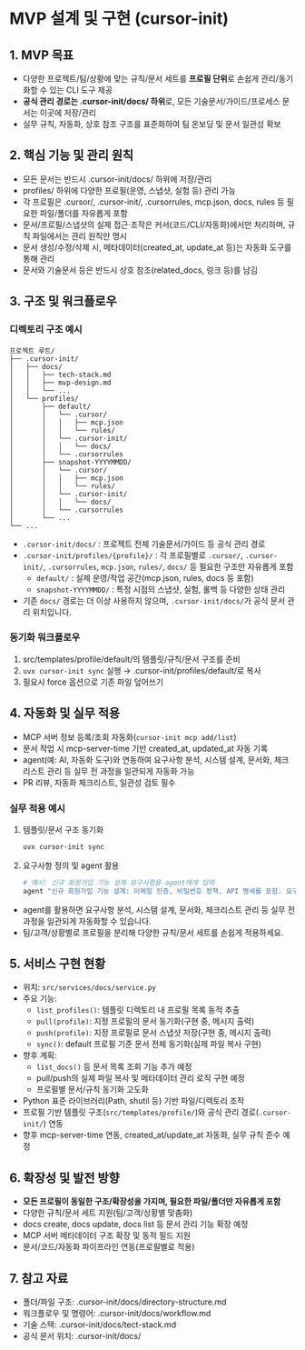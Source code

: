 # MVP 설계 및 구현 (cursor-init)

## 1. MVP 목표

- 다양한 프로젝트/팀/상황에 맞는 규칙/문서 세트를 **프로필 단위**로 손쉽게 관리/동기화할 수 있는 CLI 도구 제공
- **공식 관리 경로는 .cursor-init/docs/ 하위**로, 모든 기술문서/가이드/프로세스 문서는 이곳에 저장/관리
- 실무 규칙, 자동화, 상호 참조 구조를 표준화하여 팀 온보딩 및 문서 일관성 확보

## 2. 핵심 기능 및 관리 원칙

- 모든 문서는 반드시 .cursor-init/docs/ 하위에 저장/관리
- profiles/ 하위에 다양한 프로필(운영, 스냅샷, 실험 등) 관리 가능
- 각 프로필은 .cursor/, .cursor-init/, .cursorrules, mcp.json, docs, rules 등 필요한 파일/폴더를 자유롭게 포함
- 문서/프로필/스냅샷의 실제 접근·조작은 커서(코드/CLI/자동화)에서만 처리하며, 규칙 파일에서는 관리 원칙만 명시
- 문서 생성/수정/삭제 시, 메타데이터(created_at, update_at 등)는 자동화 도구를 통해 관리
- 문서와 기술문서 등은 반드시 상호 참조(related_docs, 링크 등)를 남김

## 3. 구조 및 워크플로우

### 디렉토리 구조 예시

```
프로젝트 루트/
├── .cursor-init/
│   ├── docs/
│   │   ├── tech-stack.md
│   │   ├── mvp-design.md
│   │   └── ...
│   └── profiles/
│       ├── default/
│       │   └── .cursor/
│       │   │   ├── mcp.json
│       │   │   └── rules/
│       │   └── .cursor-init/
│       │   │   └── docs/
│       │   └── .cursorrules
│       ├── snapshot-YYYYMMDD/
│       │   └── .cursor/
│       │   │   ├── mcp.json
│       │   │   └── rules/
│       │   └── .cursor-init/
│       │   │   └── docs/
│       │   └── .cursorrules
│       └── ...
└── ...
```

- `.cursor-init/docs/` : 프로젝트 전체 기술문서/가이드 등 공식 관리 경로
- `.cursor-init/profiles/{profile}/` : 각 프로필별로 `.cursor/`, `.cursor-init/`, `.cursorrules`, `mcp.json`, `rules/`, `docs/` 등 필요한 구조만 자유롭게 포함
  - `default/` : 실제 운영/작업 공간(mcp.json, rules, docs 등 포함)
  - `snapshot-YYYYMMDD/` : 특정 시점의 스냅샷, 실험, 롤백 등 다양한 상태 관리
- 기존 `docs/` 경로는 더 이상 사용하지 않으며, `.cursor-init/docs/`가 공식 문서 관리 위치입니다.

### 동기화 워크플로우

1. src/templates/profile/default/의 템플릿/규칙/문서 구조를 준비
2. `uvx cursor-init sync` 실행 → .cursor-init/profiles/default/로 복사
3. 필요시 force 옵션으로 기존 파일 덮어쓰기

## 4. 자동화 및 실무 적용

- MCP 서버 정보 등록/조회 자동화(`cursor-init mcp add/list`)
- 문서 작업 시 mcp-server-time 기반 created_at, updated_at 자동 기록
- agent(예: AI, 자동화 도구)와 연동하여 요구사항 분석, 시스템 설계, 문서화, 체크리스트 관리 등 실무 전 과정을 일관되게 자동화 가능
- PR 리뷰, 자동화 체크리스트, 일관성 검토 필수

### 실무 적용 예시

1. 템플릿/문서 구조 동기화
   ```bash
   uvx cursor-init sync
   ```
2. 요구사항 정의 및 agent 활용
   ```bash
   # 예시: 신규 회원가입 기능 설계 요구사항을 agent에게 입력
   agent "신규 회원가입 기능 설계: 이메일 인증, 비밀번호 정책, API 명세를 포함. 요구사항에 맞게 문서를 업데이트 해주세요."
   ```

- agent를 활용하면 요구사항 분석, 시스템 설계, 문서화, 체크리스트 관리 등 실무 전 과정을 일관되게 자동화할 수 있습니다.
- 팀/고객/상황별로 프로필을 분리해 다양한 규칙/문서 세트를 손쉽게 적용하세요.

## 5. 서비스 구현 현황

- 위치: `src/services/docs/service.py`
- 주요 기능:
  - `list_profiles()`: 템플릿 디렉토리 내 프로필 목록 동적 추출
  - `pull(profile)`: 지정 프로필의 문서 동기화(구현 중, 메시지 출력)
  - `push(profile)`: 지정 프로필로 문서 스냅샷 저장(구현 중, 메시지 출력)
  - `sync()`: default 프로필 기준 문서 전체 동기화(실제 파일 복사 구현)
- 향후 계획:
  - `list_docs()` 등 문서 목록 조회 기능 추가 예정
  - pull/push의 실제 파일 복사 및 메타데이터 관리 로직 구현 예정
  - 프로필별 문서/규칙 동기화 고도화
- Python 표준 라이브러리(Path, shutil 등) 기반 파일/디렉토리 조작
- 프로필 기반 템플릿 구조(`src/templates/profile/`)와 공식 관리 경로(`.cursor-init/`) 연동
- 향후 mcp-server-time 연동, created_at/update_at 자동화, 실무 규칙 준수 예정

## 6. 확장성 및 발전 방향

- **모든 프로필이 동일한 구조/확장성을 가지며, 필요한 파일/폴더만 자유롭게 포함**
- 다양한 규칙/문서 세트 지원(팀/고객/상황별 맞춤화)
- docs create, docs update, docs list 등 문서 관리 기능 확장 예정
- MCP 서버 메타데이터 구조 확장 및 동적 필드 지원
- 문서/코드/자동화 파이프라인 연동(프로필별로 적용)

## 7. 참고 자료

- 폴더/파일 구조: .cursor-init/docs/directory-structure.md
- 워크플로우 및 명령어: .cursor-init/docs/workflow.md
- 기술 스택: .cursor-init/docs/tect-stack.md
- 공식 문서 위치: .cursor-init/docs/
